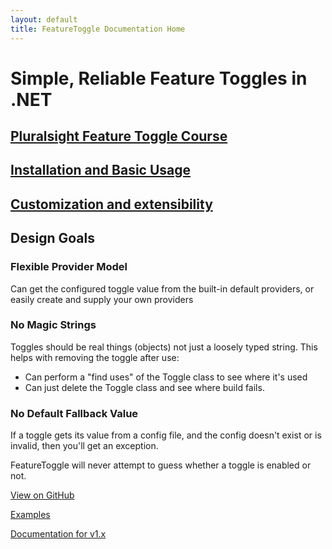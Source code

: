 ```yaml
---
layout: default
title: FeatureToggle Documentation Home
---
```


# Simple, Reliable Feature Toggles in .NET

## [Pluralsight Feature Toggle Course](http://bit.ly/psfeaturetoggle)

## [Installation and Basic Usage](pages/usage.html)

## [Customization and extensibility](pages/extensibility.html)

## Design Goals

### Flexible Provider Model

Can get the configured toggle value from the built-in default providers, or easily create and supply your own providers

### No Magic Strings

Toggles should be real things (objects) not just a loosely typed string. This helps with removing the toggle after use:

- Can perform a "find uses" of the Toggle class to see where it's used
- Can just delete the Toggle class and see where build fails.

### No Default Fallback Value

If a toggle gets its value from a config file, and the config doesn't exist or is invalid, then you'll get an exception.

FeatureToggle will never attempt to guess whether a toggle is enabled or not.


[View on GitHub](https://github.com/jason-roberts/FeatureToggle)

[Examples](https://github.com/jason-roberts/FeatureToggle/tree/master/src/Examples)

[Documentation for v1.x](pages/v1x.html)

